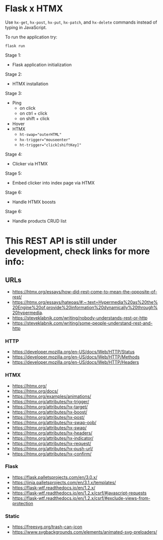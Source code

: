 # Flask x HTMX
Use `hx-get`, `hx-post`, `hx-put`, `hx-patch`, and `hx-delete` commands instead of typing in JavaScript.

To run the application try:

  ```
  flask run
  ```

Stage 1:
- Flask application initialization

Stage 2:
- HTMX installation

Stage 3:
- Ping 
  - on click 
  - on ctrl + click
  - on shift + click
- Hover
- HTMX
  - `ht-swap="outerHTML"` 
  - `hx-trigger="mouseenter"`
  - `ht-trigger="click[shiftKey]"`

Stage 4:
- Clicker via HTMX

Stage 5:
- Embed clicker into index page via HTMX

Stage 6:
- Handle HTMX boosts

Stage 6:
- Handle products CRUD list

# This REST API is still under development, check links for more info:

## URLs
- https://htmx.org/essays/how-did-rest-come-to-mean-the-opposite-of-rest/
- https://htmx.org/essays/hateoas/#:~:text=Hypermedia%20as%20the%20Engine%20of,provide%20information%20dynamically%20through%20hypermedia.
- https://steveklabnik.com/writing/nobody-understands-rest-or-http
- https://steveklabnik.com/writing/some-people-understand-rest-and-http

### HTTP
- https://developer.mozilla.org/en-US/docs/Web/HTTP/Status
- https://developer.mozilla.org/en-US/docs/Web/HTTP/Methods
- https://developer.mozilla.org/en-US/docs/Web/HTTP/Headers

### HTMX
- https://htmx.org/
- https://htmx.org/docs/
- https://htmx.org/examples/animations/
- https://htmx.org/attributes/hx-trigger/
- https://htmx.org/attributes/hx-target/
- https://htmx.org/attributes/hx-boost/
- https://htmx.org/attributes/hx-post/
- https://htmx.org/attributes/hx-swap-oob/
- https://htmx.org/attributes/hx-swap/
- https://htmx.org/attributes/hx-headers/
- https://htmx.org/attributes/hx-indicator/
- https://htmx.org/attributes/hx-request/
- https://htmx.org/attributes/hx-push-url/
- https://htmx.org/attributes/hx-confirm/

### Flask
- https://flask.palletsprojects.com/en/3.0.x/
- https://jinja.palletsprojects.com/en/3.1.x/templates/
- https://flask-wtf.readthedocs.io/en/1.2.x/
- https://flask-wtf.readthedocs.io/en/1.2.x/csrf/#javascript-requests
- https://flask-wtf.readthedocs.io/en/1.2.x/csrf/#exclude-views-from-protection

### Static
- https://freesvg.org/trash-can-icon
- https://www.svgbackgrounds.com/elements/animated-svg-preloaders/
